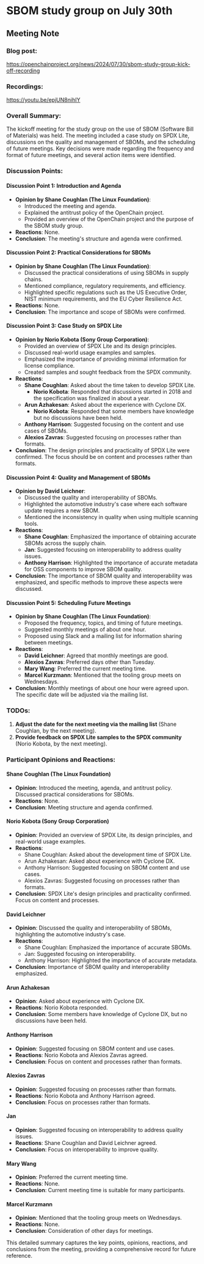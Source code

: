 # SBOM study group on July 30th

## Meeting Note  

### Blog post:  
https://openchainproject.org/news/2024/07/30/sbom-study-group-kick-off-recording 

### Recordings:  
https://youtu.be/epjUN8nihIY  

### Overall Summary:
The kickoff meeting for the study group on the use of SBOM (Software Bill of Materials) was held. The meeting included a case study on SPDX Lite, discussions on the quality and management of SBOMs, and the scheduling of future meetings. Key decisions were made regarding the frequency and format of future meetings, and several action items were identified.

### Discussion Points:

#### Discussion Point 1: Introduction and Agenda
- **Opinion by Shane Coughlan (The Linux Foundation)**:
  - Introduced the meeting and agenda.
  - Explained the antitrust policy of the OpenChain project.
  - Provided an overview of the OpenChain project and the purpose of the SBOM study group.
- **Reactions**: None.
- **Conclusion**: The meeting's structure and agenda were confirmed.

#### Discussion Point 2: Practical Considerations for SBOMs
- **Opinion by Shane Coughlan (The Linux Foundation)**:
  - Discussed the practical considerations of using SBOMs in supply chains.
  - Mentioned compliance, regulatory requirements, and efficiency.
  - Highlighted specific regulations such as the US Executive Order, NIST minimum requirements, and the EU Cyber Resilience Act.
- **Reactions**: None.
- **Conclusion**: The importance and scope of SBOMs were confirmed.

#### Discussion Point 3: Case Study on SPDX Lite
- **Opinion by Norio Kobota (Sony Group Corporation)**:
  - Provided an overview of SPDX Lite and its design principles.
  - Discussed real-world usage examples and samples.
  - Emphasized the importance of providing minimal information for license compliance.
  - Created samples and sought feedback from the SPDX community.
- **Reactions**:
  - **Shane Coughlan**: Asked about the time taken to develop SPDX Lite.
    - **Norio Kobota**: Responded that discussions started in 2018 and the specification was finalized in about a year.
  - **Arun Azhakesan**: Asked about the experience with Cyclone DX.
    - **Norio Kobota**: Responded that some members have knowledge but no discussions have been held.
  - **Anthony Harrison**: Suggested focusing on the content and use cases of SBOMs.
  - **Alexios Zavras**: Suggested focusing on processes rather than formats.
- **Conclusion**: The design principles and practicality of SPDX Lite were confirmed. The focus should be on content and processes rather than formats.

#### Discussion Point 4: Quality and Management of SBOMs
- **Opinion by David Leichner**:
  - Discussed the quality and interoperability of SBOMs.
  - Highlighted the automotive industry's case where each software update requires a new SBOM.
  - Mentioned the inconsistency in quality when using multiple scanning tools.
- **Reactions**:
  - **Shane Coughlan**: Emphasized the importance of obtaining accurate SBOMs across the supply chain.
  - **Jan**: Suggested focusing on interoperability to address quality issues.
  - **Anthony Harrison**: Highlighted the importance of accurate metadata for OSS components to improve SBOM quality.
- **Conclusion**: The importance of SBOM quality and interoperability was emphasized, and specific methods to improve these aspects were discussed.

#### Discussion Point 5: Scheduling Future Meetings
- **Opinion by Shane Coughlan (The Linux Foundation)**:
  - Proposed the frequency, topics, and timing of future meetings.
  - Suggested monthly meetings of about one hour.
  - Proposed using Slack and a mailing list for information sharing between meetings.
- **Reactions**:
  - **David Leichner**: Agreed that monthly meetings are good.
  - **Alexios Zavras**: Preferred days other than Tuesday.
  - **Mary Wang**: Preferred the current meeting time.
  - **Marcel Kurzmann**: Mentioned that the tooling group meets on Wednesdays.
- **Conclusion**: Monthly meetings of about one hour were agreed upon. The specific date will be adjusted via the mailing list.

### TODOs:
1. **Adjust the date for the next meeting via the mailing list** (Shane Coughlan, by the next meeting).
2. **Provide feedback on SPDX Lite samples to the SPDX community** (Norio Kobota, by the next meeting).

### Participant Opinions and Reactions:

#### Shane Coughlan (The Linux Foundation)
- **Opinion**: Introduced the meeting, agenda, and antitrust policy. Discussed practical considerations for SBOMs.
- **Reactions**: None.
- **Conclusion**: Meeting structure and agenda confirmed.

#### Norio Kobota (Sony Group Corporation)
- **Opinion**: Provided an overview of SPDX Lite, its design principles, and real-world usage examples.
- **Reactions**:
  - Shane Coughlan: Asked about the development time of SPDX Lite.
  - Arun Azhakesan: Asked about experience with Cyclone DX.
  - Anthony Harrison: Suggested focusing on SBOM content and use cases.
  - Alexios Zavras: Suggested focusing on processes rather than formats.
- **Conclusion**: SPDX Lite's design principles and practicality confirmed. Focus on content and processes.

#### David Leichner
- **Opinion**: Discussed the quality and interoperability of SBOMs, highlighting the automotive industry's case.
- **Reactions**:
  - Shane Coughlan: Emphasized the importance of accurate SBOMs.
  - Jan: Suggested focusing on interoperability.
  - Anthony Harrison: Highlighted the importance of accurate metadata.
- **Conclusion**: Importance of SBOM quality and interoperability emphasized.

#### Arun Azhakesan
- **Opinion**: Asked about experience with Cyclone DX.
- **Reactions**: Norio Kobota responded.
- **Conclusion**: Some members have knowledge of Cyclone DX, but no discussions have been held.

#### Anthony Harrison
- **Opinion**: Suggested focusing on SBOM content and use cases.
- **Reactions**: Norio Kobota and Alexios Zavras agreed.
- **Conclusion**: Focus on content and processes rather than formats.

#### Alexios Zavras
- **Opinion**: Suggested focusing on processes rather than formats.
- **Reactions**: Norio Kobota and Anthony Harrison agreed.
- **Conclusion**: Focus on processes rather than formats.

#### Jan
- **Opinion**: Suggested focusing on interoperability to address quality issues.
- **Reactions**: Shane Coughlan and David Leichner agreed.
- **Conclusion**: Focus on interoperability to improve quality.

#### Mary Wang
- **Opinion**: Preferred the current meeting time.
- **Reactions**: None.
- **Conclusion**: Current meeting time is suitable for many participants.

#### Marcel Kurzmann
- **Opinion**: Mentioned that the tooling group meets on Wednesdays.
- **Reactions**: None.
- **Conclusion**: Consideration of other days for meetings.

This detailed summary captures the key points, opinions, reactions, and conclusions from the meeting, providing a comprehensive record for future reference.